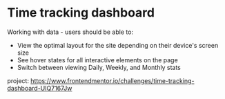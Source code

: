 # Time tracking dashboard

Working with data - users should be able to:

- View the optimal layout for the site depending on their device's screen size
- See hover states for all interactive elements on the page
- Switch between viewing Daily, Weekly, and Monthly stats

project: https://www.frontendmentor.io/challenges/time-tracking-dashboard-UIQ7167Jw
